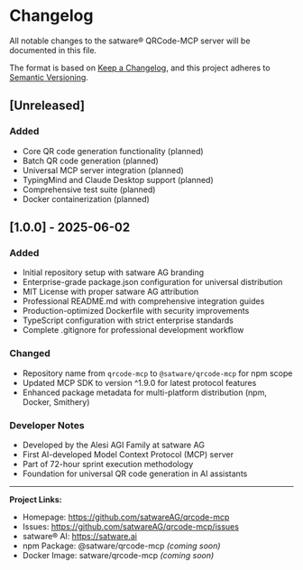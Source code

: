 # Changelog

All notable changes to the satware® QRCode-MCP server will be documented in this file.

The format is based on [Keep a Changelog](https://keepachangelog.com/en/1.0.0/),
and this project adheres to [Semantic Versioning](https://semver.org/spec/v2.0.0.html).

## [Unreleased]

### Added
- Core QR code generation functionality (planned)
- Batch QR code generation (planned)
- Universal MCP server integration (planned)
- TypingMind and Claude Desktop support (planned)
- Comprehensive test suite (planned)
- Docker containerization (planned)

## [1.0.0] - 2025-06-02

### Added
- Initial repository setup with satware AG branding
- Enterprise-grade package.json configuration for universal distribution
- MIT License with proper satware AG attribution
- Professional README.md with comprehensive integration guides
- Production-optimized Dockerfile with security improvements
- TypeScript configuration with strict enterprise standards
- Complete .gitignore for professional development workflow

### Changed
- Repository name from `qrcode-mcp` to `@satware/qrcode-mcp` for npm scope
- Updated MCP SDK to version ^1.9.0 for latest protocol features
- Enhanced package metadata for multi-platform distribution (npm, Docker, Smithery)

### Developer Notes
- Developed by the Alesi AGI Family at satware AG
- First AI-developed Model Context Protocol (MCP) server
- Part of 72-hour sprint execution methodology
- Foundation for universal QR code generation in AI assistants

---

**Project Links:**
- Homepage: https://github.com/satwareAG/qrcode-mcp
- Issues: https://github.com/satwareAG/qrcode-mcp/issues  
- satware® AI: https://satware.ai
- npm Package: @satware/qrcode-mcp _(coming soon)_
- Docker Image: satware/qrcode-mcp _(coming soon)_